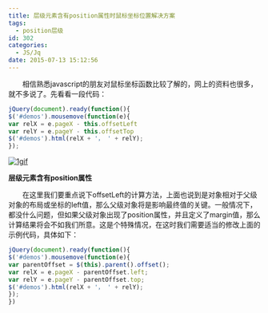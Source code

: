 ```yaml
---
title: 层级元素含有position属性时鼠标坐标位置解决方案
tags:
  - position层级
id: 302
categories:
  - JS/Jq
date: 2015-07-13 15:12:56
---
```


&emsp;&emsp;相信熟悉javascript的朋友对鼠标坐标函数比较了解的，网上的资料也很多，就不多说了。先看看一段代码：
```javascript
jQuery(document).ready(function(){
$('#demos').mousemove(function(e){
var relX = e.pageX - this.offsetLeft
var relY = e.pageY - this.offsetTop
$('#demos').html(relX + '， ' + relY);
});
```

[![1gif](http://www.npm8.com/wp-content/uploads/2015/07/1gif.gif)](http://www.npm8.com/wp-content/uploads/2015/07/1gif.gif)

**层级元素含有position属性**

&emsp;&emsp;在这里我们要重点说下offsetLeft的计算方法，上面也说到是对象相对于父级对象的布局或坐标的left值，那么父级对象将是影响最终值的关键。一般情况下，都没什么问题，但如果父级对象出现了position属性，并且定义了margin值，那么计算结果将会不如我们所意。这是个特殊情况，在这时我们需要适当的修改上面的示例代码，具体如下：
```javascript
jQuery(document).ready(function(){
$('#demos').mousemove(function(e){
var parentOffset = $(this).parent().offset();
var relX = e.pageX - parentOffset.left;
var relY = e.pageY - parentOffset.top;
$('#demos').html(relX + '， ' + relY);
});
})
```